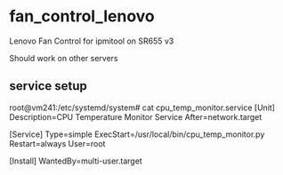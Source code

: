 # fan_control_lenovo
Lenovo Fan Control for ipmitool on SR655 v3

Should work on other servers



## service setup
root@vm241:/etc/systemd/system# cat cpu_temp_monitor.service 
[Unit]
Description=CPU Temperature Monitor Service
After=network.target

[Service]
Type=simple
ExecStart=/usr/local/bin/cpu_temp_monitor.py
Restart=always
User=root

[Install]
WantedBy=multi-user.target
